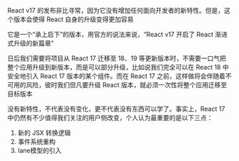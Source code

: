 React v17 的发布非比寻常，因为它没有增加任何面向开发者的新特性。但是，这个版本会使得 React 自身的升级变得更加容易

它是一个“承上启下”的版本，用官方的说法来说，“React v17 开启了 React 渐进式升级的新篇章”

日后我们需要将项目从 React 17 迁移至 18、19 等更新版本时，不需要一口气把整个应用升级到新版本，而是可以部分升级，比如说我们完全可以在 React 18 中安全地引入 React 17 版本的某个组件。而在 React 17 之前，这样做将会伴随着不可用的风险，彼时我们但凡要升级 React 版本，就必须一次性将整个应用迁移至目标版本

没有新特性，不代表没有变化，更不代表没有东西可以学了。事实上，React 17 中仍然有不少值得我们关注的用户侧改变，个人认为最重要的是以下三点：
1. 新的 JSX 转换逻辑
2. 事件系统重构
3. lane模型的引入

